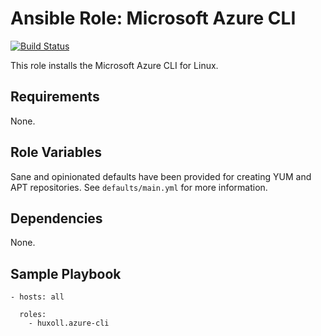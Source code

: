 # Ansible Role: Microsoft Azure CLI
[![Build Status](https://travis-ci.org/huxoll/ansible-role-azure-cli.svg?branch=master)](https://travis-ci.org/huxoll/ansible-role-azure-cli)

This role installs the Microsoft Azure CLI for Linux.

## Requirements  

None.  

## Role Variables
Sane and opinionated defaults have been provided for creating YUM and APT repositories. See `defaults/main.yml` for more information.

## Dependencies

None.  

## Sample Playbook
```
- hosts: all

  roles:
    - huxoll.azure-cli
```
